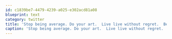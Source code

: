 ```yaml
---
id: c1839be7-4479-4239-a025-e302acd81a08
blueprint: text
category: twitter
title: 'Stop being average. Do your art.  Live live without regret.  Become a #linchpin'
caption: 'Stop being average. Do your art.  Live live without regret.  Become a <span class="hashtag hashtag_local">#<a href="http://tweettemp.darylchymko.ca/?tag=linchpin">linchpin</a>'
---
```

